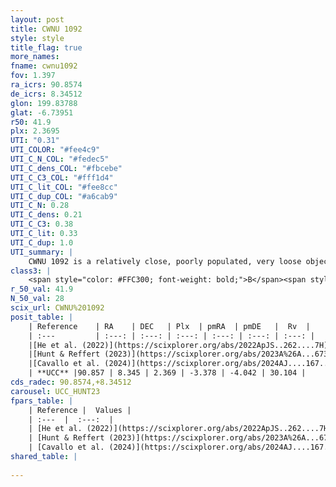 ```yaml
---
layout: post
title: CWNU 1092
style: style
title_flag: true
more_names: 
fname: cwnu1092
fov: 1.397
ra_icrs: 90.8574
de_icrs: 8.34512
glon: 199.83788
glat: -6.73951
r50: 41.9
plx: 2.3695
UTI: "0.31"
UTI_COLOR: "#fee4c9"
UTI_C_N_COL: "#fedec5"
UTI_C_dens_COL: "#fbcebe"
UTI_C_C3_COL: "#fff1d4"
UTI_C_lit_COL: "#fee8cc"
UTI_C_dup_COL: "#a6cab9"
UTI_C_N: 0.28
UTI_C_dens: 0.21
UTI_C_C3: 0.38
UTI_C_lit: 0.33
UTI_C_dup: 1.0
UTI_summary: |
    CWNU 1092 is a relatively close, poorly populated, very loose object of low C3 quality. It was recently reported in the literature.
class3: |
    <span style="color: #FFC300; font-weight: bold;">B</span><span style="color: red; font-weight: bold;">C</span>
r_50_val: 41.9
N_50_val: 28
scix_url: CWNU%201092
posit_table: |
    | Reference    | RA    | DEC   | Plx  | pmRA  | pmDE   |  Rv  |
    | :---         | :---: | :---: | :---: | :---: | :---: | :---: |
    |[He et al. (2022)](https://scixplorer.org/abs/2022ApJS..262....7H) | 90.53 | 8.416 | 2.42 | -3.299 | -4.13 | -- |
    |[Hunt & Reffert (2023)](https://scixplorer.org/abs/2023A%26A...673A.114H) | 90.831 | 8.559 | 2.382 | -3.397 | -4.069 | 30.299 |
    |[Cavallo et al. (2024)](https://scixplorer.org/abs/2024AJ....167...12C) | 90.892 | 8.239 | 2.383 | -- | -- | -- |
    | **UCC** |90.857 | 8.345 | 2.369 | -3.378 | -4.042 | 30.104 | 
cds_radec: 90.8574,+8.34512
carousel: UCC_HUNT23
fpars_table: |
    | Reference |  Values |
    | :---  |  :---:  |
    | [He et al. (2022)](https://scixplorer.org/abs/2022ApJS..262....7H) | `A0=0.3, logAge=7.2` |
    | [Hunt & Reffert (2023)](https://scixplorer.org/abs/2023A%26A...673A.114H) | `AV50=0.13, diffAV50=0.412, MOD50=7.999, logAge50=7.276` |
    | [Cavallo et al. (2024)](https://scixplorer.org/abs/2024AJ....167...12C) | `AV50=0.65, dMod50=8.16, logAge50=7.33, [Fe/H]50=0.36` |
shared_table: |
    
---
```

